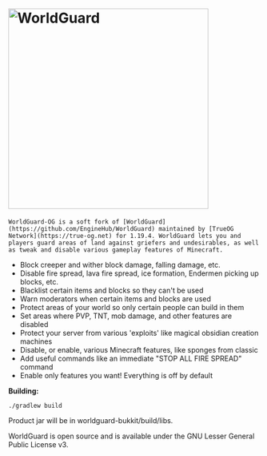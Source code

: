 <h1>
    <img src="worldguard-logo.svg" alt="WorldGuard" width="400" /> 
</h1>

    WorldGuard-OG is a soft fork of [WorldGuard](https://github.com/EngineHub/WorldGuard) maintained by [TrueOG Network](https://true-og.net) for 1.19.4. WorldGuard lets you and players guard areas of land against griefers and undesirables, as well as tweak and disable various gameplay features of Minecraft.

* Block creeper and wither block damage, falling damage, etc.
* Disable fire spread, lava fire spread, ice formation, Endermen picking up blocks, etc.
* Blacklist certain items and blocks so they can't be used
* Warn moderators when certain items and blocks are used
* Protect areas of your world so only certain people can build in them
* Set areas where PVP, TNT, mob damage, and other features are disabled
* Protect your server from various 'exploits' like magical obsidian creation machines
* Disable, or enable, various Minecraft features, like sponges from classic
* Add useful commands like an immediate "STOP ALL FIRE SPREAD" command
* Enable only features you want! Everything is off by default

**Building:**

```./gradlew build```

Product jar will be in worldguard-bukkit/build/libs.

WorldGuard is open source and is available under the GNU Lesser
General Public License v3.
